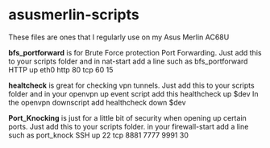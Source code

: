 # asusmerlin-scripts

These files are ones that I regularly use on my Asus Merlin AC68U

**bfs_portforward** is for Brute Force protection Port Forwarding. 
Just add this to your scripts folder and in nat-start add a line such as 
bfs_portforward HTTP up eth0 http 80 tcp 60 15

**healtcheck** is great for checking vpn tunnels.
Just add this to your scripts folder and in your openvpn up event script add this
healthcheck up $dev
In the openvpn downscript add
healthcheck down $dev

**Port_Knocking** is just for a little bit of security when opening up certain ports.
Just add this to your scripts folder. in your firewall-start add a line such as
port_knock SSH up 22 tcp 8881 7777 9991 30
